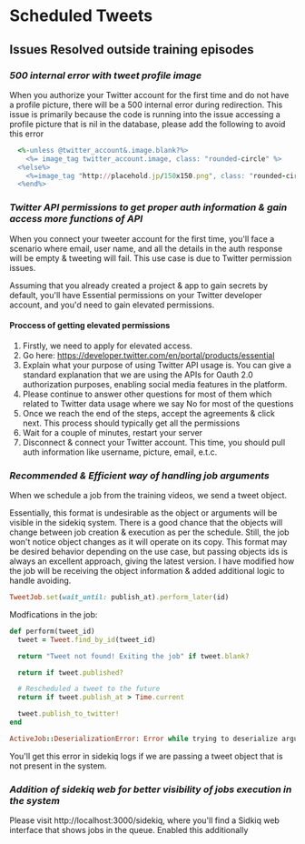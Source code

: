 # Scheduled Tweets

<!-- TOC depthFrom:1 depthTo:6 withLinks:1 orderedList:0 -->
<!-- /TOC -->

## Issues Resolved outside training episodes


### *500 internal error with tweet profile image*

   When you authorize your Twitter account for the first time and do not have a profile picture, there will be a 500 internal error during redirection. This issue is primarily because the code is running into the issue accessing a profile picture that is nil in the database, please add the following to avoid this error

  ```ruby
    <%-unless @twitter_account&.image.blank?%>
      <%= image_tag twitter_account.image, class: "rounded-circle" %>
    <%else%>
      <%=image_tag "http://placehold.jp/150x150.png", class: "rounded-circle"%>
    <%end%>

  ```

### *Twitter API permissions to get proper auth information & gain access more functions of API*

   When you connect your tweeter account for the first time, you'll face a scenario where email, user name, and all the details in the auth response will be empty & tweeting will fail. This use case is due to Twitter permission issues.

  Assuming that you already created a project & app to gain secrets by default, you'll have Essential permissions on your Twitter developer account, and you'd need to gain elevated permissions. 

  #### Proccess of getting elevated permissions

  1. Firstly, we need to apply for elevated access.
  2. Go here: https://developer.twitter.com/en/portal/products/essential
  3. Explain what your purpose of using Twitter API usage is. You can give a standard explanation that we are using the APIs for Oauth 2.0 authorization purposes, enabling social media features in the platform.
  4. Please continue to answer other questions for most of them which related to Twitter data usage where we say No for most of the questions
  5. Once we reach the end of the steps, accept the agreements & click next. This process should typically get all the permissions
  6. Wait for a couple of minutes, restart your server
  7. Disconnect & connect your Twitter account. This time, you should pull auth information like username, picture, email, e.t.c.

### *Recommended & Efficient way of handling job arguments*

  When we schedule a job from the training videos, we send a tweet object. 

  Essentially, this format is undesirable as the object or arguments will be visible in the sidekiq system. There is a good chance that the objects will change between job creation & execution as per the schedule. Still, the job won't notice object changes as it will operate on its copy. This format may be desired behavior depending on the use case, but passing objects ids is always an excellent approach, giving the latest version. I have modified how the job will be receiving the object information & added additional logic to handle avoiding. 
  ```ruby
  TweetJob.set(wait_until: publish_at).perform_later(id)
  ```
  Modfications in the job:
  ```ruby
  def perform(tweet_id)
    tweet = Tweet.find_by_id(tweet_id)

    return "Tweet not found! Exiting the job" if tweet.blank?

    return if tweet.published?

    # Rescheduled a tweet to the future
    return if tweet.publish_at > Time.current

    tweet.publish_to_twitter!
  end
  ```
  ```ruby
  ActiveJob::DeserializationError: Error while trying to deserialize arguments
  ```
  You'll get this error in sidekiq logs if we are passing a tweet object that is not present in the system.
  
### *Addition of sidekiq web for better visibility of jobs execution in the system*

Please visit http://localhost:3000/sidekiq, where you'll find a Sidkiq web interface that shows jobs in the queue. Enabled this additionally
